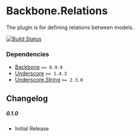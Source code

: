 ﻿[lnk]: https://travis-ci.org/DreamTheater/Backbone.Relations
[img]: https://secure.travis-ci.org/DreamTheater/Backbone.Relations.png

# Backbone.Relations
The plugin is for defining relations between models.

[![Build Status][img]][lnk]

### Dependencies
  - [Backbone](https://github.com/documentcloud/backbone) `>= 0.9.9`
  - [Underscore](https://github.com/documentcloud/underscore) `>= 1.4.3`
  - [Underscore.String](https://github.com/epeli/underscore.string) `>= 2.3.0`

## Changelog
##### 0.1.0
  - Initial Release
